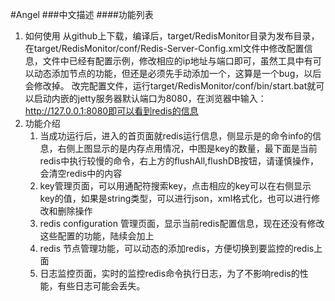 #Angel
###中文描述
####功能列表
1. 如何使用
    从github上下载，编译后，target/RedisMonitor目录为发布目录，在target/RedisMonitor/conf/Redis-Server-Config.xml文件中修改配置信息，文件中已经有配置示例，修改相应的ip地址与端口即可，虽然工具中有可以动态添加节点的功能，但还是必须先手动添加一个，这算是一个bug，以后会修改掉。
    改完配置文件，运行target/RedisMonitor/conf/bin/start.bat就可以启动内嵌的jetty服务器默认端口为8080，在浏览器中输入：http://127.0.0.1:8080即可以看到redis的信息
2. 功能介绍
    1. 当成功运行后，进入的首页面就redis运行信息，侧显示是的命令info的信息，右侧上图显示的是内存点用情况，中图是key的数量，最下面是当前redis中执行较慢的命令，右上方的flushAll,flushDB按钮，请谨慎操作，会清空redis中的内容
    2. key管理页面，可以用通配符搜索key，点击相应的key可以在右侧显示key的值，如果是string类型，可以进行json，xml格式化，也可以进行修改和删除操作
    3. redis configuration 管理页面，显示当前redis配置信息，现在还没有修改这些配置的功能，陆续会加上
    4. redis 节点管理功能，可以动态的添加redis，方便切换到要监控的redis上面
    5. 日志监控页面，实时的监控redis命令执行日志，为了不影响redis的性能，有些日志可能会丢失。